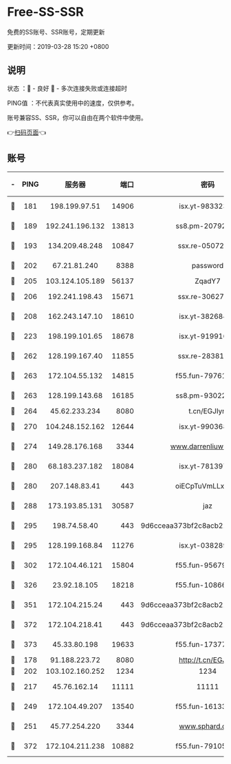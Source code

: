 # Free-SS-SSR

免费的SS账号、SSR账号，定期更新

更新时间：2019-03-28 15:20 +0800

## 说明

状态     ：🙂 - 良好 🙁 - 多次连接失败或连接超时

PING值   ：不代表真实使用中的速度，仅供参考。

账号兼容SS、SSR，你可以自由在两个软件中使用。

👉[扫码页面](https://liesauer.github.io/Free-SS-SSR/)👈

## 账号

|-|PING|服务器|端口|密码|加密方式|区域|
|:----:|:----:|:-----:|-----:|:----:|:----:|:----:|
|🙂|181|198.199.97.51|14906|isx.yt-98332300|aes-256-cfb|US|
|🙂|189|192.241.196.132|13813|ss8.pm-20792898|aes-256-cfb|US|
|🙂|193|134.209.48.248|10847|ssx.re-05072689|aes-256-cfb|US|
|🙂|202|67.21.81.240|8388|password|aes-256-cfb|US|
|🙂|205|103.124.105.189|56137|ZqadY7|chacha20|US|
|🙂|206|192.241.198.43|15671|ssx.re-30627784|aes-256-cfb|US|
|🙂|208|162.243.147.10|18610|isx.yt-38268471|aes-256-cfb|US|
|🙂|223|198.199.101.65|18678|isx.yt-91991636|aes-256-cfb|US|
|🙂|262|128.199.167.40|11855|ssx.re-28381308|aes-256-cfb|SG|
|🙂|263|172.104.55.132|14815|f55.fun-79761040|aes-256-cfb|SG|
|🙂|263|128.199.143.68|16185|ss8.pm-93022254|aes-256-cfb|SG|
|🙂|264|45.62.233.234|8080|t.cn/EGJIyrl|rc4-md5|CA|
|🙂|270|104.248.152.162|12644|isx.yt-99036844|aes-256-cfb|SG|
|🙂|274|149.28.176.168|3344|www.darrenliuwei.com|aes-256-cfb|AU|
|🙂|280|68.183.237.182|18084|isx.yt-78139747|aes-256-cfb|SG|
|🙂|280|207.148.83.41|443|oiECpTuVmLLxk4Ts|aes-256-cfb|AU|
|🙂|288|173.193.85.131|30587|jaz|aes-256-cfb|US|
|🙂|295|198.74.58.40|443|9d6cceaa373bf2c8acb22e60b6a58be6|aes-256-cfb|US|
|🙂|295|128.199.168.84|11276|isx.yt-03828931|aes-256-cfb|SG|
|🙂|302|172.104.46.121|15804|f55.fun-95679008|aes-256-cfb|SG|
|🙂|326|23.92.18.105|18218|f55.fun-10866563|aes-256-cfb|US|
|🙂|351|172.104.215.24|443|9d6cceaa373bf2c8acb22e60b6a58be6|aes-256-cfb|US|
|🙂|372|172.104.218.41|443|9d6cceaa373bf2c8acb22e60b6a58be6|aes-256-cfb|US|
|🙂|373|45.33.80.198|19633|f55.fun-17377809|aes-256-cfb|US|
|🙂|178|91.188.223.72|8080|http://t.cn/EGJIyrl|rc4-md5|RU|
|🙂|202|103.102.160.252|1234|1234|rc4-md5|JP|
|🙂|217|45.76.162.14|11111|11111|aes-256-cfb|SG|
|🙂|249|172.104.49.207|13540|f55.fun-16133449|aes-256-cfb|SG|
|🙂|251|45.77.254.220|3344|www.sphard.com|aes-256-cfb|SG|
|🙂|372|172.104.211.238|10882|f55.fun-79105579|aes-256-cfb|US|
